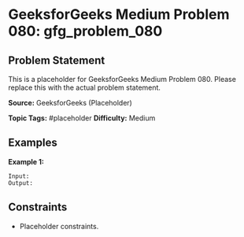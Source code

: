 # GeeksforGeeks Medium Problem 080: gfg_problem_080

## Problem Statement

This is a placeholder for GeeksforGeeks Medium Problem 080.
Please replace this with the actual problem statement.

**Source:** GeeksforGeeks (Placeholder)

**Topic Tags:** #placeholder
**Difficulty:** Medium

## Examples

**Example 1:**

```
Input:
Output:
```

## Constraints

- Placeholder constraints.
